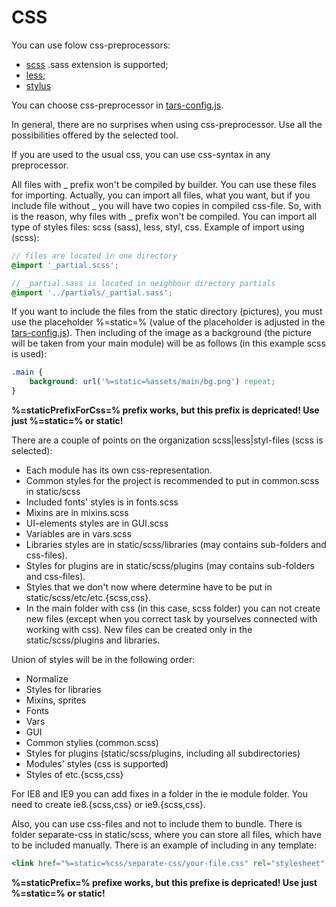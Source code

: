 # CSS

You can use folow css-preprocessors:
* [scss](http://sass-lang.com) .sass extension is supported;
* [less](http://www.lesscss.ru);
* [stylus](http://learnboost.github.io/stylus)  

You can choose css-preprocessor in [tars-config.js](options.md#csspreprocessor).

In general, there are no surprises when using css-preprocessor. Use all the possibilities offered by the selected tool.

If you are used to the usual css, you can use css-syntax in any preprocessor.

All files with _ prefix won't be compiled by builder. You can use these files for importing. Actually, you can import all files, what you want, but if you include file without _ you will have two copies in compiled css-file. So, with is the reason, why files with _ prefix won't be compiled. You can import all type of styles files: scss (sass), less, styl, css.
Example of import using (scss):

```scss
// files are located in one directory
@import '_partial.scss';

// _partial.sass is located in neighbour directory partials
@import '../partials/_partial.sass';
```

If you want to include the files from the static directory (pictures), you must use the placeholder %=static=% (value of the placeholder is adjusted in the [tars-config.js](options.md#staticprefixforcss)). Then including of the image as a background (the picture will be taken from your main module) will be as follows (in this example scss is used):

```scss
.main {
    background: url('%=static=%assets/main/bg.png') repeat;
}
```

**%=staticPrefixForCss=% prefix works, but this prefix is depricated! Use just %=static=% or __static__!**

There are a couple of points on the organization scss|less|styl-files (scss is selected):

* Each module has its own css-representation.
* Common styles for the project is recommended to put in common.scss in static/scss
* Included fonts' styles is in fonts.scss
* Mixins are in mixins.scss
* UI-elements styles are in GUI.scss
* Variables are in vars.scss
* Libraries styles are in static/scss/libraries (may contains sub-folders and css-files).
* Styles for plugins are in static/scss/plugins (may contains sub-folders and css-files).
* Styles that we don't now where determine have to be put in static/scss/etc/etc.{scss,css}.
* In the main folder with css (in this case, scss folder) you can not create new files (except when you correct task by yourselves connected with working with css). New files can be created only in the static/scss/plugins and libraries.

Union of styles will be in the following order:
* Normalize
* Styles for libraries
* Mixins, sprites
* Fonts
* Vars
* GUI
* Common stylies (common.scss)
* Styles for plugins (static/scss/plugins, including all subdirectories)
* Modules' styles (css is supported)
* Styles of etc.{scss,css}

For IE8 and IE9 you can add fixes in a folder in the ie module folder. You need to create ie8.{scss,css} or ie9.{scss,css}.

Also, you can use css-files and not to include them to bundle. There is folder separate-css in static/scss, where you can store all files, which have to be included manually. There is an example of including in any template:

```handlebars
<link href="%=static=%css/separate-css/your-file.css" rel="stylesheet" type="text/css">
```

**%=staticPrefix=% prefixe works, but this prefixe is depricated! Use just %=static=% or __static__!**
